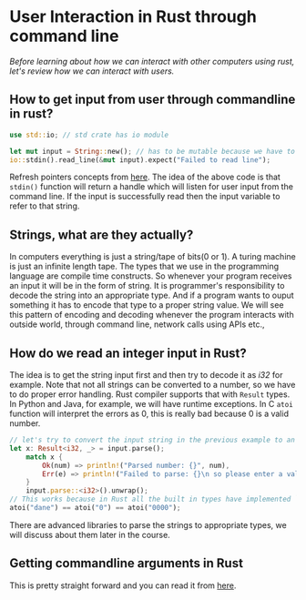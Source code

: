 # User Interaction in Rust through command line

*Before learning about how we can interact with other computers using rust, let's
review how we can interact with users.*

## How to get input from user through commandline in rust?

```rust
use std::io; // std crate has io module

let mut input = String::new(); // has to be mutable because we have to fill this with user input
io::stdin().read_line(&mut input).expect("Failed to read line");
```

Refresh pointers concepts from [here](../module_1/3_intro_to_pointers.md).
The idea of the above code is that ``` stdin() ``` function will return a handle which will listen
for user input from the command line.
If the input is successfully read then the input variable to refer to that string.

## Strings, what are they actually?

In computers everything is just a string/tape of bits(0 or 1). A turing machine is just an infinite
length tape. The types that we use in the programming language are compile time constructs.
So whenever your program receives an input it will be in the form of string.
It is programmer's responsibility to decode the string into an appropriate type.
And if a program wants to ouput something it has to encode that type to a proper string value.
We will see this pattern of encoding and decoding whenever the program interacts with outside world,
through command line, network calls using APIs etc.,

## How do we read an integer input in Rust?

The idea is to get the string input first and then try to decode it as *i32* for example.
Note that not all strings can be converted to a number, so we have to do proper error handling.
Rust compiler supports that with `Result` types. In Python and Java, for example, we will have
runtime exceptions. In C `atoi` function will interpret the errors as 0, this is really bad because
0 is a valid number.

```rust
// let's try to convert the input string in the previous example to an i32
let x: Result<i32, _> = input.parse();
    match x {
        Ok(num) => println!("Parsed number: {}", num),
        Err(e) => println!("Failed to parse: {}\n so please enter a valid number", e),
    }
    input.parse::<i32>().unwrap();
// This works because in Rust all the built in types have implemented `FromStr` trait
atoi("dane") == atoi("0") == atoi("0000");
```

There are advanced libraries to parse the strings to appropriate types, we will discuss about them
later in the course.

## Getting commandline arguments in Rust

This is pretty straight forward and you can read it from [here](https://doc.rust-lang.org/book/ch12-01-accepting-command-line-arguments.html).
